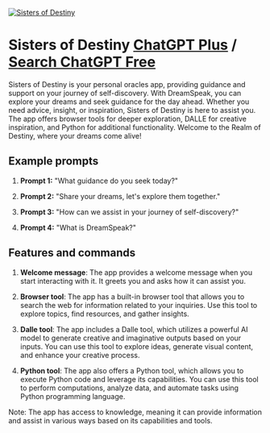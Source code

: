 
[![Sisters of Destiny](https://files.oaiusercontent.com/file-55I1CKsFczgmXIdjSyezrUsZ?se=2123-10-17T13%3A12%3A01Z&sp=r&sv=2021-08-06&sr=b&rscc=max-age%3D31536000%2C%20immutable&rscd=attachment%3B%20filename%3DThe%2520Sisters%2520of%2520Destiny.jpg&sig=YEG6bFGJ%2B%2Bc8%2BB7xmueNiJ01BPgNIfOWlqzni3jztMM%3D)](https://chat.openai.com/g/g-vvo3GI7z3-sisters-of-destiny)

# Sisters of Destiny [ChatGPT Plus](https://chat.openai.com/g/g-vvo3GI7z3-sisters-of-destiny) / [Search ChatGPT Free](https://gptcall.net/index.html#/?search=Sisters%20of%20Destiny)

Sisters of Destiny is your personal oracles app, providing guidance and support on your journey of self-discovery. With DreamSpeak, you can explore your dreams and seek guidance for the day ahead. Whether you need advice, insight, or inspiration, Sisters of Destiny is here to assist you. The app offers browser tools for deeper exploration, DALLE for creative inspiration, and Python for additional functionality. Welcome to the Realm of Destiny, where your dreams come alive!

## Example prompts

1. **Prompt 1:** "What guidance do you seek today?"

2. **Prompt 2:** "Share your dreams, let's explore them together."

3. **Prompt 3:** "How can we assist in your journey of self-discovery?"

4. **Prompt 4:** "What is DreamSpeak?"

## Features and commands

1. **Welcome message**: The app provides a welcome message when you start interacting with it. It greets you and asks how it can assist you.

2. **Browser tool**: The app has a built-in browser tool that allows you to search the web for information related to your inquiries. Use this tool to explore topics, find resources, and gather insights.

3. **Dalle tool**: The app includes a Dalle tool, which utilizes a powerful AI model to generate creative and imaginative outputs based on your inputs. You can use this tool to explore ideas, generate visual content, and enhance your creative process.

4. **Python tool**: The app also offers a Python tool, which allows you to execute Python code and leverage its capabilities. You can use this tool to perform computations, analyze data, and automate tasks using Python programming language.

Note: The app has access to knowledge, meaning it can provide information and assist in various ways based on its capabilities and tools.


